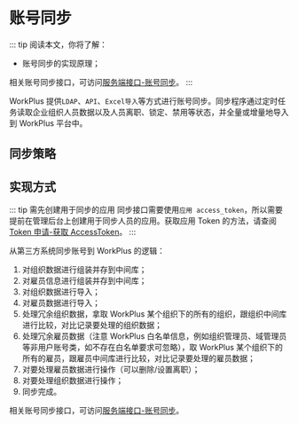 # 账号同步

::: tip 阅读本文，你将了解：
* 账号同步的实现原理；

相关账号同步接口，可访问[服务端接口-账号同步](/api/sync.md)。
:::

WorkPlus 提供`LDAP`、`API`、`Excel导入`等方式进行账号同步。同步程序通过定时任务读取企业组织人员数据以及人员离职、锁定、禁用等状态，并全量或增量地导入到 WorkPlus 平台中。

## 同步策略


## 实现方式

::: tip 需先创建用于同步的应用
同步接口需要使用`应用 access_token`，所以需要提前在管理后台上创建用于同步人员的应用。获取应用 Token 的方法，请查阅 [Token 申请-获取 AccessToken](/api/getStart.html#获取-accesstoken)。
:::

从第三方系统同步账号到 WorkPlus 的逻辑：

1. 对组织数据进行组装并存到中间库；
2. 对雇员信息进行组装并存到中间库；
3. 对组织数据进行导入；
4. 对雇员数据进行导入；
5. 处理冗余组织数据，拿取 WorkPlus 某个组织下的所有的组织，跟组织中间库进行比较，对比记录要处理的组织数据；
6. 处理冗余雇员数据（注意 WorkPlus 白名单信息，例如组织管理员、域管理员等非用户账号类，如不存在白名单要求可忽略），取 WorkPlus 某个组织下的所有的雇员，跟雇员中间库进行比较，对比记录要处理的雇员数据；
7. 对要处理雇员数据进行操作（可以删除/设置离职）；
8. 对要处理组织数据进行操作；
9. 同步完成。

相关账号同步接口，可访问[服务端接口-账号同步](/api/sync.md)。